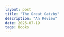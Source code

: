 ```yaml
---
layout: post
title: "The Great Gatzby"
description: "An Review"
date: 2025-07-19
tags: Books
---
```


